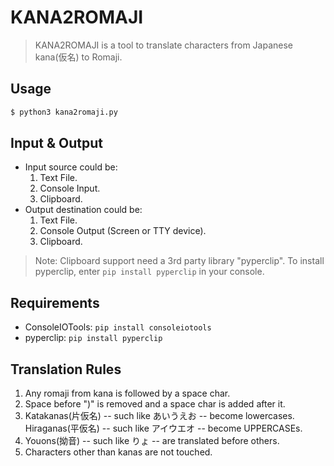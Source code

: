 # KANA2ROMAJI
> KANA2ROMAJI is a tool to translate characters from Japanese kana(仮名) to Romaji.

## Usage
```sh
$ python3 kana2romaji.py
```

## Input & Output
* Input source could be:
    1. Text File.
    2. Console Input.
    3. Clipboard.
* Output destination could be:
    1. Text File.
    2. Console Output (Screen or TTY device).
    3. Clipboard.

> Note: Clipboard support need a 3rd party library "pyperclip".
> To install pyperclip, enter `pip install pyperclip` in your console.

## Requirements
* ConsoleIOTools: `pip install consoleiotools`
* pyperclip: `pip install pyperclip`

## Translation Rules
1. Any romaji from kana is followed by a space char.
2. Space before ")" is removed and a space char is added after it.
3. Katakanas(片仮名) -- such like あいうえお -- become lowercases. Hiraganas(平仮名) -- such like アイウエオ -- become UPPERCASEs.
4. Youons(拗音) -- such like りょ -- are translated before others.
5. Characters other than kanas are not touched.
